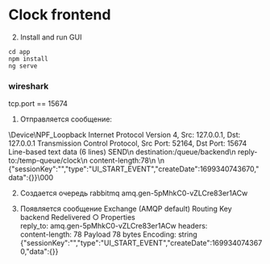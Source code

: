 # Clock frontend


2. Install and run GUI
```
cd app 
npm install
ng serve
```

### wireshark
tcp.port == 15674

1. Отправляется сообщение:

\Device\NPF_Loopback
Internet Protocol Version 4, Src: 127.0.0.1, Dst: 127.0.0.1
Transmission Control Protocol, Src Port: 52164, Dst Port: 15674
Line-based text data (6 lines)
    SEND\n
    destination:/queue/backend\n
    reply-to:/temp-queue/clock\n
    content-length:78\n
    \n
    {"sessionKey":"","type":"UI_START_EVENT","createDate":1699340743670,"data":{}}\000

2. Создается очередь rabbitmq
amq.gen-5pMhkC0-vZLCre83er1ACw

3. Появляется сообщение
Exchange	(AMQP default)
Routing Key	backend
Redelivered	○
Properties	
reply_to:	amq.gen-5pMhkC0-vZLCre83er1ACw
headers:	
content-length:	78
Payload
78 bytes
Encoding: string
{"sessionKey":"","type":"UI_START_EVENT","createDate":1699340743670,"data":{}}
